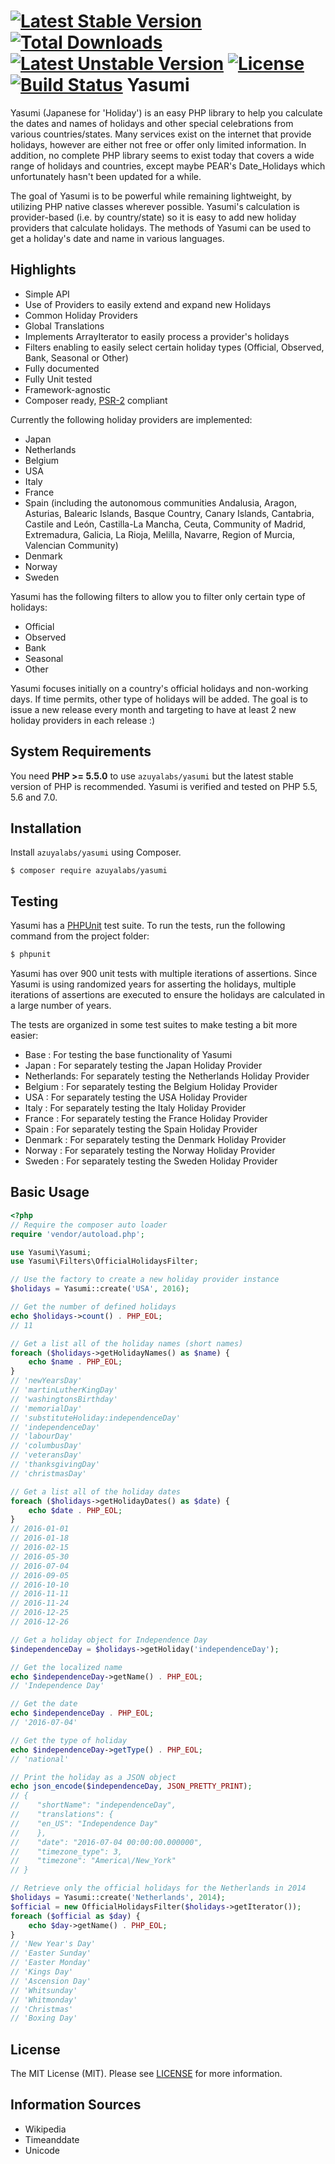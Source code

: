 [![Latest Stable Version](https://poser.pugx.org/azuyalabs/yasumi/v/stable.svg)](https://packagist.org/packages/azuyalabs/yasumi) [![Total Downloads](https://poser.pugx.org/azuyalabs/yasumi/downloads.svg)](https://packagist.org/packages/azuyalabs/yasumi) [![Latest Unstable Version](https://poser.pugx.org/azuyalabs/yasumi/v/unstable.svg)](https://packagist.org/packages/azuyalabs/yasumi) [![License](https://poser.pugx.org/azuyalabs/yasumi/license.svg)](https://packagist.org/packages/azuyalabs/yasumi) [![Build Status](https://travis-ci.org/azuyalabs/yasumi.svg?branch=master)](https://travis-ci.org/azuyalabs/yasumi)
Yasumi
==========

Yasumi (Japanese for 'Holiday') is an easy PHP library to help you calculate the dates and names of holidays and other
special celebrations from various countries/states. Many services exist on the internet that provide holidays, however
are either not free or offer only limited information. In addition, no complete PHP library seems to exist today
that covers a wide range of holidays and countries, except maybe PEAR's Date_Holidays which unfortunately hasn't been
updated for a while.

The goal of Yasumi is to be powerful while remaining lightweight, by utilizing PHP native classes wherever possible.
Yasumi's calculation is provider-based (i.e. by country/state) so it is easy to add new holiday providers that calculate
holidays. The methods of Yasumi can be used to get a holiday's date and name in various languages.


Highlights
-------

* Simple API
* Use of Providers to easily extend and expand new Holidays
* Common Holiday Providers
* Global Translations
* Implements ArrayIterator to easily process a provider's holidays
* Filters enabling to easily select certain holiday types (Official, Observed, Bank, Seasonal or Other) 
* Fully documented
* Fully Unit tested
* Framework-agnostic
* Composer ready, [PSR-2] compliant

Currently the following holiday providers are implemented:

* Japan
* Netherlands
* Belgium
* USA
* Italy
* France
* Spain (including the autonomous communities Andalusia, Aragon, Asturias, Balearic Islands, Basque Country, 
         Canary Islands, Cantabria, Castile and León, Castilla-La Mancha, Ceuta, Community of Madrid, Extremadura, 
         Galicia, La Rioja, Melilla, Navarre, Region of Murcia, Valencian Community)
* Denmark
* Norway
* Sweden

Yasumi has the following filters to allow you to filter only certain type of holidays:

* Official
* Observed
* Bank
* Seasonal
* Other

Yasumi focuses initially on a country's official holidays and non-working days. If time permits, other type of holidays
will be added. The goal is to issue a new release every month and targeting to have at least 2 new holiday providers in
each release :)


System Requirements
-------------------

You need **PHP >= 5.5.0** to use `azuyalabs/yasumi` but the latest stable version of PHP is recommended.
Yasumi is verified and tested on PHP 5.5, 5.6 and 7.0.


Installation
------------

Install `azuyalabs/yasumi` using Composer.

```
$ composer require azuyalabs/yasumi
```


Testing
-------

Yasumi has a [PHPUnit](https://phpunit.de/) test suite. To run the tests, run the following command from the project 
folder:

``` bash
$ phpunit
```

Yasumi has over 900 unit tests with multiple iterations of assertions. Since Yasumi is using randomized years for asserting
the holidays, multiple iterations of assertions are executed to ensure the holidays are calculated in a large number
of years.

The tests are organized in some test suites to make testing a bit more easier:

* Base       : For testing the base functionality of Yasumi
* Japan      : For separately testing the Japan Holiday Provider
* Netherlands: For separately testing the Netherlands Holiday Provider
* Belgium    : For separately testing the Belgium Holiday Provider
* USA        : For separately testing the USA Holiday Provider
* Italy      : For separately testing the Italy Holiday Provider
* France     : For separately testing the France Holiday Provider
* Spain      : For separately testing the Spain Holiday Provider
* Denmark    : For separately testing the Denmark Holiday Provider
* Norway     : For separately testing the Norway Holiday Provider
* Sweden     : For separately testing the Sweden Holiday Provider


Basic Usage
-------

```php
<?php
// Require the composer auto loader
require 'vendor/autoload.php';

use Yasumi\Yasumi;
use Yasumi\Filters\OfficialHolidaysFilter;

// Use the factory to create a new holiday provider instance
$holidays = Yasumi::create('USA', 2016);

// Get the number of defined holidays
echo $holidays->count() . PHP_EOL;
// 11

// Get a list all of the holiday names (short names)
foreach ($holidays->getHolidayNames() as $name) {
    echo $name . PHP_EOL;
}
// 'newYearsDay'
// 'martinLutherKingDay'
// 'washingtonsBirthday'
// 'memorialDay'
// 'substituteHoliday:independenceDay'
// 'independenceDay'
// 'labourDay'
// 'columbusDay'
// 'veteransDay'
// 'thanksgivingDay'
// 'christmasDay'

// Get a list all of the holiday dates
foreach ($holidays->getHolidayDates() as $date) {
    echo $date . PHP_EOL;
}
// 2016-01-01
// 2016-01-18
// 2016-02-15
// 2016-05-30
// 2016-07-04
// 2016-09-05
// 2016-10-10
// 2016-11-11
// 2016-11-24
// 2016-12-25
// 2016-12-26

// Get a holiday object for Independence Day
$independenceDay = $holidays->getHoliday('independenceDay');

// Get the localized name
echo $independenceDay->getName() . PHP_EOL;
// 'Independence Day'

// Get the date
echo $independenceDay . PHP_EOL;
// '2016-07-04'

// Get the type of holiday
echo $independenceDay->getType() . PHP_EOL;
// 'national'

// Print the holiday as a JSON object
echo json_encode($independenceDay, JSON_PRETTY_PRINT);
// {
//    "shortName": "independenceDay",
//    "translations": {
//    "en_US": "Independence Day"
//    },
//    "date": "2016-07-04 00:00:00.000000",
//    "timezone_type": 3,
//    "timezone": "America\/New_York"
// }

// Retrieve only the official holidays for the Netherlands in 2014
$holidays = Yasumi::create('Netherlands', 2014);
$official = new OfficialHolidaysFilter($holidays->getIterator());
foreach ($official as $day) {
    echo $day->getName() . PHP_EOL;
}
// 'New Year's Day'
// 'Easter Sunday'
// 'Easter Monday'
// 'Kings Day'
// 'Ascension Day'
// 'Whitsunday'
// 'Whitmonday'
// 'Christmas'
// 'Boxing Day'
```

License
-------

The MIT License (MIT). Please see [LICENSE](LICENSE) for more information.

[PSR-2]: http://www.php-fig.org/psr/psr-2/


Information Sources
-------

- Wikipedia
- Timeanddate
- Unicode

